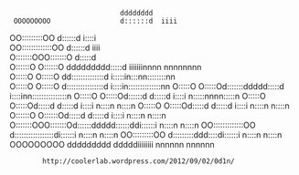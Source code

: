                                dddddddd                         
     OOOOOOOOO                 d::::::d  iiii                   
   OO:::::::::OO               d::::::d i::::i                  
 OO:::::::::::::OO             d::::::d  iiii                   
O:::::::OOO:::::::O            d:::::d                          
O::::::O   O::::::O    ddddddddd:::::d iiiiiiinnnn  nnnnnnnn    
O:::::O     O:::::O  dd::::::::::::::d i:::::in:::nn::::::::nn  
O:::::O     O:::::O d::::::::::::::::d  i::::in::::::::::::::nn 
O:::::O     O:::::Od:::::::ddddd:::::d  i::::inn:::::::::::::::n
O:::::O     O:::::Od::::::d    d:::::d  i::::i  n:::::nnnn:::::n
O:::::O     O:::::Od:::::d     d:::::d  i::::i  n::::n    n::::n
O:::::O     O:::::Od:::::d     d:::::d  i::::i  n::::n    n::::n
O::::::O   O::::::Od:::::d     d:::::d  i::::i  n::::n    n::::n
O:::::::OOO:::::::Od::::::ddddd::::::ddi::::::i n::::n    n::::n
 OO:::::::::::::OO  d:::::::::::::::::di::::::i n::::n    n::::n
   OO:::::::::OO     d:::::::::ddd::::di::::::i n::::n    n::::n
     OOOOOOOOO        ddddddddd   dddddiiiiiiii nnnnnn    nnnnnn
                                                                
            http://coolerlab.wordpress.com/2012/09/02/0d1n/                                